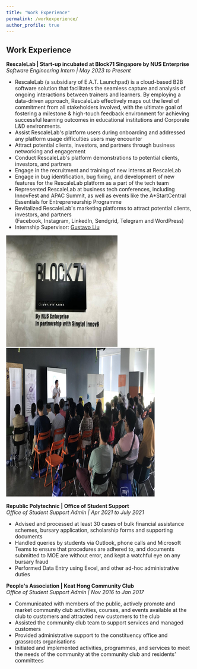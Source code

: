 ```yaml
---
title: "Work Experience"
permalink: /workexperience/
author_profile: true
---
```


## Work Experience

**RescaleLab | Start-up incubated at Block71 Singapore by NUS Enterprise**  
*Software Engineering Intern | May 2023 to Present*
* RescaleLab (a subsidiary of E.A.T. Launchpad) is a cloud-based B2B software solution that facilitates the seamless capture and analysis of ongoing interactions between trainers and learners. By employing a data-driven approach, RescaleLab effectively maps out the level of commitment from all stakeholders involved, with the ultimate goal of fostering a milestone & high-touch feedback environment for achieving successful learning outcomes in educational institutions and Corporate L&D environments.
* Assist RescaleLab's platform users during onboarding and addressed any platform usage difficulties users may encounter  
* Attract potential clients, investors, and partners through business networking and engagement  
* Conduct RescaleLab's platform demonstrations to potential clients, investors, and partners  
* Engage in the recruitment and training of new interns at RescaleLab  
* Engage in bug identification, bug fixing, and development of new features for the RescaleLab platform as a part of the tech team  
* Represented RescaleLab at business tech conferences, including InnovFest and APAC Summit, as well as events like the A*StartCentral Essentials for Entrepreneurship Programme  
* Revitalized RescaleLab's marketing platforms to attract potential clients, investors, and partners   
(Facebook, Instagram, LinkedIn, Sendgrid, Telegram and WordPress)  
* Internship Supervisor: [Gustavo Liu](https://www.linkedin.com/in/gustavoliu/)  

<img src="/images/1690726204517.jpeg" height="300px" width="300px"> <img src="/images/Rescale.jpg" height="400px" width="400px">

**Republic Polytechnic | Office of Student Support**  
*Office of Student Support Admin | Apr 2021 to July 2021*
* Advised and processed at least 30 cases of bulk financial assistance schemes, bursary application, scholarship forms and supporting documents
* Handled queries by students via Outlook, phone calls and Microsoft Teams to ensure that procedures are adhered to, and documents submitted to MOE are without error, and kept a watchful eye on any bursary fraud
* Performed Data Entry using Excel, and other ad-hoc administrative duties

**People's Association | Keat Hong Community Club**  
*Office of Student Support Admin | Nov 2016 to Jan 2017*
* Communicated with members of the public, actively promote and market community club activities, courses, and events available at the club to customers and attracted new customers to the club 
* Assisted the community club team to support services and managed customers 
* Provided administrative support to the constituency office and grassroots organisations
* Initiated and implemented activities, programmes, and services to meet the needs of the community at the community club and residents’ committees
